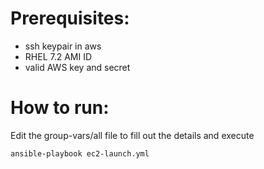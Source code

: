 Prerequisites:
==============

* ssh keypair in aws
* RHEL 7.2 AMI ID
* valid AWS key and secret

How to run:
===========

Edit the group-vars/all file to fill out the details and execute

``
ansible-playbook ec2-launch.yml
``



